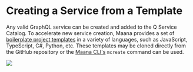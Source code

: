 # Creating a Service from a Template

Any valid GraphQL service can be created and added to the Q Service Catalog.  To accelerate new service creation, Maana provides a set of [boilerplate project templates](https://github.com/maana-io/q-templates) in a variety of languages, such as JavaScript, TypeScript, C\#, Python, etc.  These templates may be cloned directly from the GitHub repository or the [Maana CLI's](https://github.com/maana-io/q-cli) `mcreate` command can be used.

![](https://maanaimages.blob.core.windows.net/maana-q-documentation/mcreate.gif)





